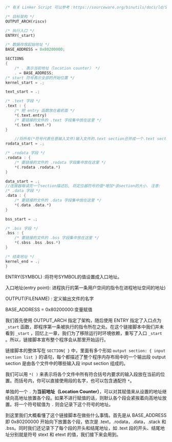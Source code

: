 ```rust
/* 有关 Linker Script 可以参考：https://sourceware.org/binutils/docs/ld/Scripts.html */

/* 目标架构 */
OUTPUT_ARCH(riscv)

/* 执行入口 */
ENTRY(_start)

/* 数据存放起始地址 */
BASE_ADDRESS = 0x80200000;

SECTIONS
{
    /* . 表示当前地址（location counter） */
    . = BASE_ADDRESS;
/* start 符号表示全部的开始位置 */
kernel_start = .;

text_start = .;

/* .text 字段 */
.text : {
    /* 把 entry 函数放在最前面 */
    *(.text.entry)
    /* 要链接的文件的 .text 字段集中放在这里 */
    *(.text .text.*)
}

    //将所有(*符号代表任意输入文件)输入文件的.text section合并成一个.text section,该section的地址由定位器符号的值指定, .
rodata_start = .;

/* .rodata 字段 */
.rodata : {
    /* 要链接的文件的 .rodata 字段集中放在这里 */
    *(.rodata .rodata.*)
}

data_start = .;
//连接器每读完一个section描述后, 将定位器符号的值*增加*该section的大小. 注意: 
/* .data 字段 */
.data : {
    /* 要链接的文件的 .data 字段集中放在这里 */
    *(.data .data.*)
}

bss_start = .;

/* .bss 字段 */
.bss : {
    /* 要链接的文件的 .bss 字段集中放在这里 */
    *(.sbss .bss .bss.*)
}

/* 结束地址 */
kernel_end = .;
}
```

ENTRY(SYMBOL) :将符号SYMBOL的值设置成入口地址。

入口地址(entry point): 进程执行的第一条用户空间的指令在进程地址空间的地址)

OUTPUT(FILENAME) : 定义输出文件的名字

BASE_ADDRESS = 0x80200000:变量赋值

我们首先使用 OUTPUT_ARCH 指定了架构，随后使用 ENTRY 指定了入口点为 `_start` 函数，即程序第一条被执行的指令所在之处。在这个链接脚本中我们并未看到 `_start` ，回忆上一章，我们为了移除运行时环境依赖，重写了入口 `_start` 。所以，链接脚本宣布整个程序会从那里开始运行。

链接脚本的整体写在 `SECTION{ }` 中，里面有多个形如 `output section: { input section list }` 的语句，每个都描述了整个程序内存布局中的一个输出段 output section 是由各个文件中的哪些输入段 input section 组成的。

我们可以用 `*( )` 来表示将各个文件中所有符合括号内要求的输入段放在当前的位置。而括号内，你可以直接使用段的名字，也可以包含通配符 `*`。

单独的一个 `.` 为**当前地址（Location Counter）**，可以对其赋值来从设置的地址继续向高地址放置各个段。如果不进行赋值的话，则默认各个段会紧挨着向高地址放置。将一个符号赋值为 `.` 则会记录下这个符号的地址。

到这里我们大概看懂了这个链接脚本在做些什么事情。首先是从 BASE_ADDRESS 即 0x80200000 开始向下放置各个段，依次是 .text，.rodata，.data，.stack 和 .bss。同时我们还记录下了每个段的开头和结尾地址，如 .text 段的开头、结尾地址分别就是符号 stext 和 etext 的值，我们接下来会用到。



